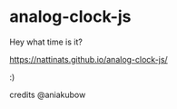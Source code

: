 # analog-clock-js

Hey
what time is it?

https://nattinats.github.io/analog-clock-js/

:)


credits @aniakubow
